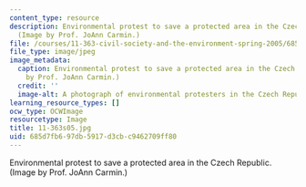 ```yaml
---
content_type: resource
description: Environmental protest to save a protected area in the Czech Republic.
  (Image by Prof. JoAnn Carmin.)
file: /courses/11-363-civil-society-and-the-environment-spring-2005/685d7fb697db5917d3cbc9462709ff80_11-363s05.jpg
file_type: image/jpeg
image_metadata:
  caption: Environmental protest to save a protected area in the Czech Republic. (Image
    by Prof. JoAnn Carmin.)
  credit: ''
  image-alt: A photograph of environmental protesters in the Czech Republic.
learning_resource_types: []
ocw_type: OCWImage
resourcetype: Image
title: 11-363s05.jpg
uid: 685d7fb6-97db-5917-d3cb-c9462709ff80
---
```

Environmental protest to save a protected area in the Czech Republic. (Image by Prof. JoAnn Carmin.)


